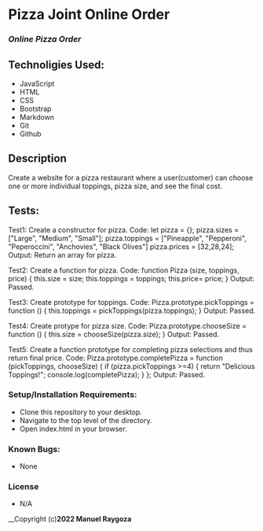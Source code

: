 # Pizza Joint Online Order

### _Online Pizza Order_

## Technoligies Used:

* JavaScript
* HTML
* CSS
* Bootstrap
* Markdown
* Git
* Github

## Description
Create a website for a pizza restaurant where a user(customer) can choose one or more individual toppings, pizza size, and see the final cost. 

## Tests:

Test1: Create a constructor for pizza.
Code: let pizza = {}; pizza.sizes = ["Large", "Medium", "Small"]; pizza.toppings =     ["Pineapple", "Pepperoni", "Peperoccini", "Anchovies", "Black Olives"]
pizza.prices = [32,28,24];
Output: Return an array for pizza. 

Test2: Create a function for pizza.
Code: function Pizza (size, toppings, price) {
  this.size = size;
  this.toppings = toppings;
  this.price= price;
}
Output: Passed. 

Test3: Create prototype for toppings.
Code: Pizza.prototype.pickToppings = function () {
    this.toppings = pickToppings(pizza.toppings);
}
Output: Passed. 

Test4: Create protype for pizza size. 
Code: Pizza.prototype.chooseSize = function () {
  this.size = chooseSize(pizza.size);
}
Output: Passed. 

Test5: Create a function prototype for completing pizza selections and thus return final price. 
Code: Pizza.prototype.completePizza = function (pickToppings, chooseSize) {
    if (pizza.pickToppings >=4) {
    return "Delicious Toppings!";
        console.log(completePizza);
    }
};
Output: Passed. 

### Setup/Installation Requirements: 
* Clone this repository to your desktop.
* Navigate to the top level of the directory.
* Open index.html in your browser.

### Known Bugs:
* None

### License
* N/A

__Copyright (c)__2022 Manuel Raygoza__ 